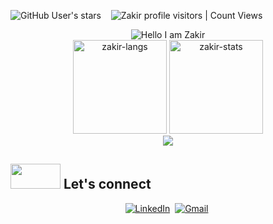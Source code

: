 <img alt="GitHub User's stars" src="https://img.shields.io/github/stars/ZakirShaik?style=social"> &nbsp;&nbsp; <img alt="Zakir profile visitors | Count Views" src="https://komarev.com/ghpvc/?username=ZakirShaik&color=blue&style=flat" />

<div align="center">
  <img src="https://readme-typing-svg.herokuapp.com?font=Caveat&duration=3000&color=4493f8&size=50&center=true&vCenter=true&height=70&width=600&lines=Hey%2C+I'm+Zakir.;Thanks+for+visiting+my+profile+%3A)" alt="Hello I am Zakir"></img>
</div>
<!--More fonts for above text: Caveat, Orbitron, Kaushan Script, -->
<!--
- :office_worker: I'm a Senior Software Engineer at ****
- :books: I did **Master's in Computer Science** at **University of North Texas, Denton**
- :earth_asia: I'm a **** living in the **United States**
- :sunglasses: My quote: ***"In a day, when you don't come across any problems, then you can be sure that you are travelling in a wrong path."*** 
- :ok_hand: Fun fact: 😄
-->

<!--## <img src="https://media0.giphy.com/media/cNZqrH5IzOG0xrlWks/giphy.gif?cid=ecf05e47map255q427en9uprqc1sb0unjq5k4fnqg5pmhhs4&rid=giphy.gif&ct=s" width="60px" height="50px"> Some Stats-->
<div align="center">
<img height="150em" src="https://github-readme-stats.vercel.app/api/top-langs/?username=ZakirShaik&layout=compact&show_icon=true&hide_border=true&theme=algolia" alt="zakir-langs"/>
<img height="150em" src="https://github-readme-stats.vercel.app/api/?username=ZakirShaik&show_icons=true&hide_border=true&theme=algolia" alt="zakir-stats"/>
</div>
<div align="center">
  <img src="http://github-readme-streak-stats.herokuapp.com?user=ZakirShaik&theme=algolia&background=0d1117&hide_border=true" />
</div>

## <img src='https://raw.githubusercontent.com/ShahriarShafin/ShahriarShafin/main/Assets/handshake.gif' width="80px" height="40px"> Let's connect
<p align="center">
  <a href="https://www.linkedin.com/in/zakirshaik/"><img src="https://img.shields.io/badge/linkedin-%230077B5.svg?&style=for-the-badge&logo=linkedin&logoColor=white" alt="LinkedIn" /></a>&nbsp;
<a href="mailto:skz.zakir@gmail.com?subject=Hello%20Zakir"><img src="https://img.shields.io/badge/gmail-%23D14836.svg?&style=for-the-badge&logo=gmail&logoColor=white" alt="Gmail"/></a>&nbsp;
<p> 
